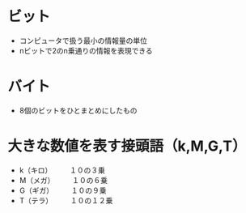 # ビット
- コンピュータで扱う最小の情報量の単位
- nビットで2のn乗通りの情報を表現できる

# バイト
- 8個のビットをひとまとめにしたもの

# 大きな数値を表す接頭語（k,M,G,T）
- k（キロ）　　　１０の３乗
- M（メガ）　　　１０の６乗
- G（ギガ）　　　１０の９乗
- T（テラ）　　　１０の１２乗
